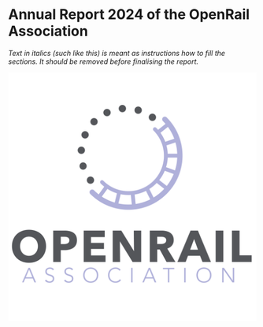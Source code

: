 # Annual Report 2024 of the OpenRail Association

*Text in italics (such like this) is meant as instructions how to fill the sections. It should be removed before finalising the report.*

![OpenRail Logo](images/logo-OpenRail-Association.png)
